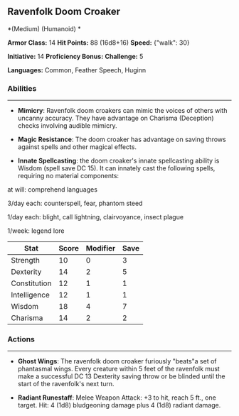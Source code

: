 ## Ravenfolk Doom Croaker
*(Medium) (Humanoid) *

**Armor Class:** 14
**Hit Points:** 88 (16d8+16)
**Speed:** {"walk": 30}

**Initiative:** 14
**Proficiency Bonus:**
**Challenge:** 5

**Languages:** Common, Feather Speech, Huginn

### Abilities
 --- 
- **Mimicry**: Ravenfolk doom croakers can mimic the voices of others with uncanny accuracy. They have advantage on Charisma (Deception) checks involving audible mimicry.

- **Magic Resistance**: The doom croaker has advantage on saving throws against spells and other magical effects.

- **Innate Spellcasting**: the doom croaker's innate spellcasting ability is Wisdom (spell save DC 15). It can innately cast the following spells, requiring no material components:

at will: comprehend languages

3/day each: counterspell, fear, phantom steed

1/day each: blight, call lightning, clairvoyance, insect plague

1/week: legend lore



| Stat | Score | Modifier | Save |
| ---- | ---- | ---- | ---- |
| Strength | 10 | 0 | 3 |
| Dexterity | 14 | 2 | 5 |
| Constitution | 12 | 1 | 1 |
| Intelligence | 12 | 1 | 1 |
| Wisdom | 18 | 4 | 7 |
| Charisma | 14 | 2 | 2 |

### Actions
 --- 
- **Ghost Wings**: The ravenfolk doom croaker furiously "beats"a set of phantasmal wings. Every creature within 5 feet of the ravenfolk must make a successful DC 13 Dexterity saving throw or be blinded until the start of the ravenfolk's next turn.

- **Radiant Runestaff**: Melee Weapon Attack: +3 to hit, reach 5 ft., one target. Hit: 4 (1d8) bludgeoning damage plus 4 (1d8) radiant damage.


